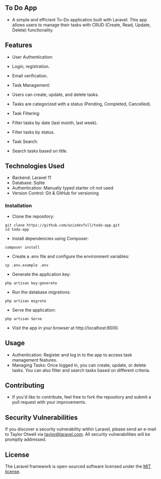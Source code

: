 
## To Do App

- A simple and efficient To-Do application built with Laravel. This app allows users to manage their tasks with CRUD (Create, Read, Update, Delete) functionality.

## Features

- User Authentication:

 - Login, registration.
 - Email verification.

- Task Management:

 - Users can create, update, and delete tasks.
 - Tasks are categorized with a status (Pending, Completed, Cancelled).

- Task Filtering:

 - Filter tasks by date (last month, last week).
 - Filter tasks by status.

- Task Search:

 - Search tasks based on title.

## Technologies Used

- Backend: Laravel 11
- Database: Sqlite
- Authentication: Manually typed starter cit not used
- Version Control: Git & GitHub for versioning

### Installation

- Clone the repository:

```
git clone https://github.com/azizdevfull/todo-app.git
cd todo-app

```

- Install dependencies using Composer:

```
composer install
```

- Create a .env file and configure the environment variables:

```
cp .env.example .env
```

- Generate the application key:

```
php artisan key:generate

```

- Run the database migrations:

```
php artisan migrate

```

- Serve the application:

```
php artisan Serve
```

- Visit the app in your browser at http://localhost:8000.


## Usage

- Authentication: Register and log in to the app to access task management features.
- Managing Tasks: Once logged in, you can create, update, or delete tasks. You can also filter and search tasks based on different criteria.

## Contributing

- If you'd like to contribute, feel free to fork the repository and submit a pull request with your improvements.

## Security Vulnerabilities

If you discover a security vulnerability within Laravel, please send an e-mail to Taylor Otwell via [taylor@laravel.com](mailto:taylor@laravel.com). All security vulnerabilities will be promptly addressed.

## License

The Laravel framework is open-sourced software licensed under the [MIT license](https://opensource.org/licenses/MIT).
